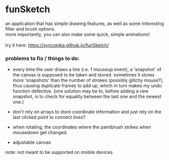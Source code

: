 # funSketch    
an application that has simple drawing features, as well as some interesting filter and brush options.    
more importantly, you can also make some quick, simple animations! 
<br>    
try it here: https://syncopika.github.io/funSketch/
<br>    
### problems to fix / things to do:    
- every time the user draws a line (i.e. 1 mouseup event), a 'snapshot' of the canvas is supposed to be taken and stored. sometimes it
stores more 'snapshots' than the number of strokes (possibly glitchy mouse?), thus causing duplicate frames to add up, which in turn makes my undo function defective. (one solution may be to, before adding a new snapshot, is to check for equality between the last one and the newest one.)    
      
- don't rely on arrays to store coordinate information and just rely on the last clicked point to connect lines?   
    
- when rotating, the coordinates where the paintbrush strikes when mousedown get changed.        
    
- adjustable canvas    
    
note: not meant to be supported on mobile devices.    

